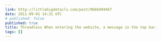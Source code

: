 ```yaml
---
link: http://littlebigdetails.com/post/9666494467
date: 2011-09-01 14:31 UTC
# published: false
published: true
title: Threadless When entering the website, a message in the top bar...
tags: []
---
```



